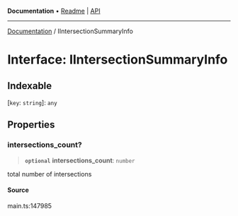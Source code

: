 **Documentation** • [Readme](../README.md) \| [API](../globals.md)

***

[Documentation](../README.md) / IIntersectionSummaryInfo

# Interface: IIntersectionSummaryInfo

## Indexable

 \[`key`: `string`\]: `any`

## Properties

### intersections\_count?

> **`optional`** **intersections\_count**: `number`

total number of intersections

#### Source

main.ts:147985
